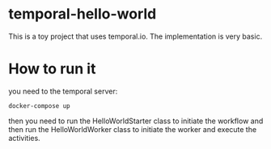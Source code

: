 # temporal-hello-world

This is a toy project that uses temporal.io. The implementation is very basic. 

# How to run it

you need to the temporal server:

`docker-compose up`

then you need to run the HelloWorldStarter class to initiate the workflow and then run the HelloWorldWorker class to initiate the worker
and execute the activities.